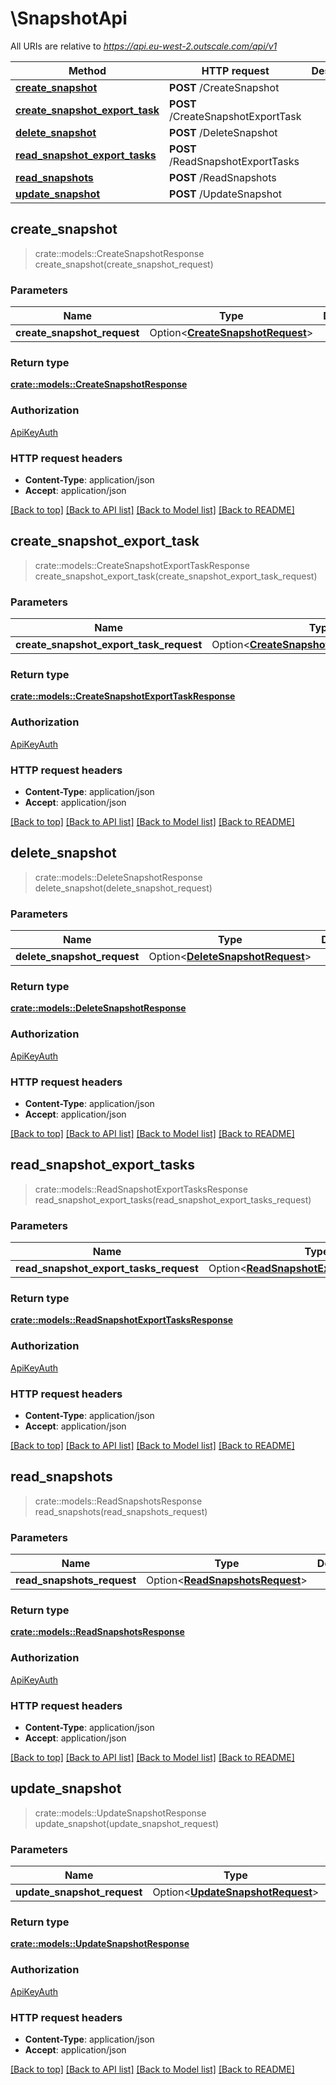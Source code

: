 # \SnapshotApi

All URIs are relative to *https://api.eu-west-2.outscale.com/api/v1*

Method | HTTP request | Description
------------- | ------------- | -------------
[**create_snapshot**](SnapshotApi.md#create_snapshot) | **POST** /CreateSnapshot | 
[**create_snapshot_export_task**](SnapshotApi.md#create_snapshot_export_task) | **POST** /CreateSnapshotExportTask | 
[**delete_snapshot**](SnapshotApi.md#delete_snapshot) | **POST** /DeleteSnapshot | 
[**read_snapshot_export_tasks**](SnapshotApi.md#read_snapshot_export_tasks) | **POST** /ReadSnapshotExportTasks | 
[**read_snapshots**](SnapshotApi.md#read_snapshots) | **POST** /ReadSnapshots | 
[**update_snapshot**](SnapshotApi.md#update_snapshot) | **POST** /UpdateSnapshot | 



## create_snapshot

> crate::models::CreateSnapshotResponse create_snapshot(create_snapshot_request)


### Parameters


Name | Type | Description  | Required | Notes
------------- | ------------- | ------------- | ------------- | -------------
**create_snapshot_request** | Option<[**CreateSnapshotRequest**](CreateSnapshotRequest.md)> |  |  |

### Return type

[**crate::models::CreateSnapshotResponse**](CreateSnapshotResponse.md)

### Authorization

[ApiKeyAuth](../README.md#ApiKeyAuth)

### HTTP request headers

- **Content-Type**: application/json
- **Accept**: application/json

[[Back to top]](#) [[Back to API list]](../README.md#documentation-for-api-endpoints) [[Back to Model list]](../README.md#documentation-for-models) [[Back to README]](../README.md)


## create_snapshot_export_task

> crate::models::CreateSnapshotExportTaskResponse create_snapshot_export_task(create_snapshot_export_task_request)


### Parameters


Name | Type | Description  | Required | Notes
------------- | ------------- | ------------- | ------------- | -------------
**create_snapshot_export_task_request** | Option<[**CreateSnapshotExportTaskRequest**](CreateSnapshotExportTaskRequest.md)> |  |  |

### Return type

[**crate::models::CreateSnapshotExportTaskResponse**](CreateSnapshotExportTaskResponse.md)

### Authorization

[ApiKeyAuth](../README.md#ApiKeyAuth)

### HTTP request headers

- **Content-Type**: application/json
- **Accept**: application/json

[[Back to top]](#) [[Back to API list]](../README.md#documentation-for-api-endpoints) [[Back to Model list]](../README.md#documentation-for-models) [[Back to README]](../README.md)


## delete_snapshot

> crate::models::DeleteSnapshotResponse delete_snapshot(delete_snapshot_request)


### Parameters


Name | Type | Description  | Required | Notes
------------- | ------------- | ------------- | ------------- | -------------
**delete_snapshot_request** | Option<[**DeleteSnapshotRequest**](DeleteSnapshotRequest.md)> |  |  |

### Return type

[**crate::models::DeleteSnapshotResponse**](DeleteSnapshotResponse.md)

### Authorization

[ApiKeyAuth](../README.md#ApiKeyAuth)

### HTTP request headers

- **Content-Type**: application/json
- **Accept**: application/json

[[Back to top]](#) [[Back to API list]](../README.md#documentation-for-api-endpoints) [[Back to Model list]](../README.md#documentation-for-models) [[Back to README]](../README.md)


## read_snapshot_export_tasks

> crate::models::ReadSnapshotExportTasksResponse read_snapshot_export_tasks(read_snapshot_export_tasks_request)


### Parameters


Name | Type | Description  | Required | Notes
------------- | ------------- | ------------- | ------------- | -------------
**read_snapshot_export_tasks_request** | Option<[**ReadSnapshotExportTasksRequest**](ReadSnapshotExportTasksRequest.md)> |  |  |

### Return type

[**crate::models::ReadSnapshotExportTasksResponse**](ReadSnapshotExportTasksResponse.md)

### Authorization

[ApiKeyAuth](../README.md#ApiKeyAuth)

### HTTP request headers

- **Content-Type**: application/json
- **Accept**: application/json

[[Back to top]](#) [[Back to API list]](../README.md#documentation-for-api-endpoints) [[Back to Model list]](../README.md#documentation-for-models) [[Back to README]](../README.md)


## read_snapshots

> crate::models::ReadSnapshotsResponse read_snapshots(read_snapshots_request)


### Parameters


Name | Type | Description  | Required | Notes
------------- | ------------- | ------------- | ------------- | -------------
**read_snapshots_request** | Option<[**ReadSnapshotsRequest**](ReadSnapshotsRequest.md)> |  |  |

### Return type

[**crate::models::ReadSnapshotsResponse**](ReadSnapshotsResponse.md)

### Authorization

[ApiKeyAuth](../README.md#ApiKeyAuth)

### HTTP request headers

- **Content-Type**: application/json
- **Accept**: application/json

[[Back to top]](#) [[Back to API list]](../README.md#documentation-for-api-endpoints) [[Back to Model list]](../README.md#documentation-for-models) [[Back to README]](../README.md)


## update_snapshot

> crate::models::UpdateSnapshotResponse update_snapshot(update_snapshot_request)


### Parameters


Name | Type | Description  | Required | Notes
------------- | ------------- | ------------- | ------------- | -------------
**update_snapshot_request** | Option<[**UpdateSnapshotRequest**](UpdateSnapshotRequest.md)> |  |  |

### Return type

[**crate::models::UpdateSnapshotResponse**](UpdateSnapshotResponse.md)

### Authorization

[ApiKeyAuth](../README.md#ApiKeyAuth)

### HTTP request headers

- **Content-Type**: application/json
- **Accept**: application/json

[[Back to top]](#) [[Back to API list]](../README.md#documentation-for-api-endpoints) [[Back to Model list]](../README.md#documentation-for-models) [[Back to README]](../README.md)

